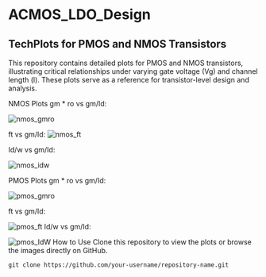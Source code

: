 # ACMOS_LDO_Design

## TechPlots for PMOS and NMOS Transistors
This repository contains detailed plots for PMOS and NMOS transistors, illustrating critical relationships under varying gate voltage (Vg) and channel length (l). These plots serve as a reference for transistor-level design and analysis.

NMOS Plots
gm * ro vs gm/Id:

![nmos_gmro](https://github.com/user-attachments/assets/e312f69c-cbb0-4ad1-8812-63bd88af8da0)

ft vs gm/Id:
![nmos_ft](https://github.com/user-attachments/assets/094af7cd-e470-4703-beac-50e77ab07338)

Id/w vs gm/Id:


![nmos_idw](https://github.com/user-attachments/assets/7e042fa0-aa2f-4d0c-a1f8-fca0f8495c9a)


PMOS Plots
gm * ro vs gm/Id:




![pmos_gmro](https://github.com/user-attachments/assets/a696ee4b-0910-43ad-81b3-97601246b98e)


ft vs gm/Id:




![pmos_ft](https://github.com/user-attachments/assets/3fa5080c-6ccc-4b47-b95d-2f98281599d3)
Id/w vs gm/Id:




![pmos_IdW](https://github.com/user-attachments/assets/ed5ec5d8-492a-43c2-beca-6411dcc3b70d)
How to Use
Clone this repository to view the plots or browse the images directly on GitHub.
```
git clone https://github.com/your-username/repository-name.git
```















